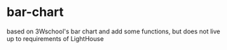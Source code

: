 # bar-chart
based on 3Wschool's bar chart and add some functions,
but does not live up to requirements of LightHouse
